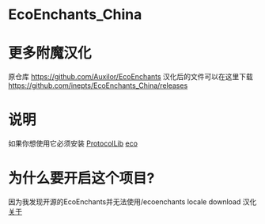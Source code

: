 # EcoEnchants_China
# 更多附魔汉化
原仓库 https://github.com/Auxilor/EcoEnchants
汉化后的文件可以在这里下载 https://github.com/inepts/EcoEnchants_China/releases
# 说明
如果你想使用它必须安装
[ProtocolLib](https://github.com/dmulloy2/ProtocolLib)
[eco](https://polymart.org/resource/eco.773)
# 为什么要开启这个项目?
因为我发现开源的EcoEnchants并无法使用/ecoenchants locale download 汉化 [关于](https://xiaomomi.gitbook.io/ecoenchants/pei-zhi/yu-yan-he-fan-yi)
